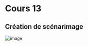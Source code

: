 # Cours 13
## Création de scénarimage

![image](https://user-images.githubusercontent.com/112190488/206569209-de24f1bf-363b-4f4e-a9e5-33b241eaa98d.png)
